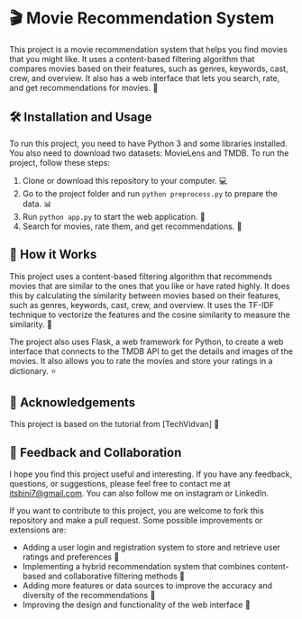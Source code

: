 # 🎬 Movie Recommendation System

This project is a movie recommendation system that helps you find movies that you might like. It uses a content-based filtering algorithm that compares movies based on their features, such as genres, keywords, cast, crew, and overview. It also has a web interface that lets you search, rate, and get recommendations for movies. 🙌

## 🛠 Installation and Usage

To run this project, you need to have Python 3 and some libraries installed. You also need to download two datasets: MovieLens and TMDB. 
To run the project, follow these steps:

1. Clone or download this repository to your computer. 💻
2. Go to the project folder and run `python preprocess.py` to prepare the data. 📊
3. Run `python app.py` to start the web application. 🚀
4. Search for movies, rate them, and get recommendations. 🌟

## 🧠 How it Works

This project uses a content-based filtering algorithm that recommends movies that are similar to the ones that you like or have rated highly. It does this by calculating the similarity between movies based on their features, such as genres, keywords, cast, crew, and overview. It uses the TF-IDF technique to vectorize the features and the cosine similarity to measure the similarity. 📐

The project also uses Flask, a web framework for Python, to create a web interface that connects to the TMDB API to get the details and images of the movies. It also allows you to rate the movies and store your ratings in a dictionary. ⭐

## 🙏 Acknowledgements

This project is based on the tutorial from [TechVidvan] 🙏

## 💬 Feedback and Collaboration

I hope you find this project useful and interesting. If you have any feedback, questions, or suggestions, please feel free to contact me at itsbini7@gmail.com. You can also follow me on instagram or LinkedIn.

If you want to contribute to this project, you are welcome to fork this repository and make a pull request. Some possible improvements or extensions are:

- Adding a user login and registration system to store and retrieve user ratings and preferences 🔐
- Implementing a hybrid recommendation system that combines content-based and collaborative filtering methods 🤝
- Adding more features or data sources to improve the accuracy and diversity of the recommendations 🌈
- Improving the design and functionality of the web interface 💅
